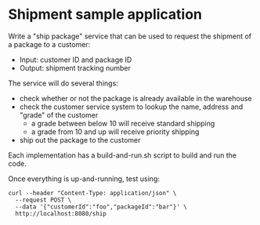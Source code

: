 # Shipment sample application

Write a "ship package" service that can be used to request the shipment of a package to a customer:
- Input: customer ID and package ID
- Output: shipment tracking number

The service will do several things:
- check whether or not the package is already available in the warehouse
- check the customer service system to lookup the name, address and "grade" of the customer
     - a grade between below 10 will receive standard shipping
     - a grade from 10 and up will receive priority shipping
- ship out the package to the customer


Each implementation has a build-and-run.sh script to build and run the code.

Once everything is up-and-running, test using:

```
curl --header "Content-Type: application/json" \
  --request POST \
  --data '{"customerId":"foo","packageId":"bar"}' \
  http://localhost:8080/ship
```